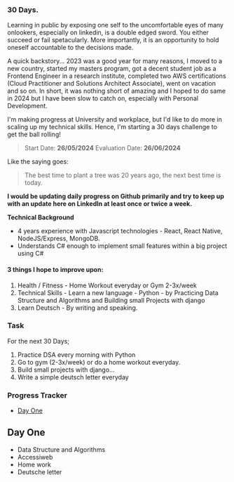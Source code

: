 ### 30 Days.
Learning in public by exposing one self to the uncomfortable eyes of many onlookers, especially on linkedin, is a double edged sword. You either succeed or fail spetacularly. More importantly, it is an opportunity to hold oneself accountable to the decisions made. 

A quick backstory...
2023 was a good year for many reasons, I moved to a new country, started my masters program, got a decent student job as a Frontend Engineer in a research institute, completed two AWS certifications (Cloud Practitioner and Solutions Architect Associate), went on vacation and so on. In short, it was nothing short of amazing and I hoped to do same in 2024 but I have been slow to catch on, especially with Personal Development. 

I'm making progress at University and workplace, but I'd like to do more in scaling up my technical skills. Hence, I'm starting a 30 days challenge to get the ball rolling!

> Start Date: **26/05/2024**
> Evaluation Date: **26/06/2024**

Like the saying goes:
> The best time to plant a tree was 20 years ago, the next best time is today.


**I would be updating daily progress on Github primarily and try to keep up with an update here on LinkedIn at least once or twice a week.**

**Technical Background**
- 4 years experience with Javascript technologies - React, React Native, NodeJS/Express, MongoDB.
- Understands C# enough to implement small features within a big project using C#


#### 3 things I hope to improve upon:
1. Health / Fitness - Home Workout everyday or Gym 2-3x/week
2. Technical Skills - Learn a new language - Python - by Practicing Data Structure and Algorithms and Building small Projects with django
3. Learn Deutsch - By writing and speaking.


### Task
For the next 30 Days;
1. Practice DSA every morning with Python
2. Go to gym (2-3x/week) or do a home workout everyday.
3. Build small projects with django...
4. Write a simple deutsch letter everyday


### Progress Tracker
- [Day One ](#day-one-)

## Day One <a name="Dayone" />
- Data Structure and Algorithms
- Accessiweb
- Home work
- Deutsche letter

